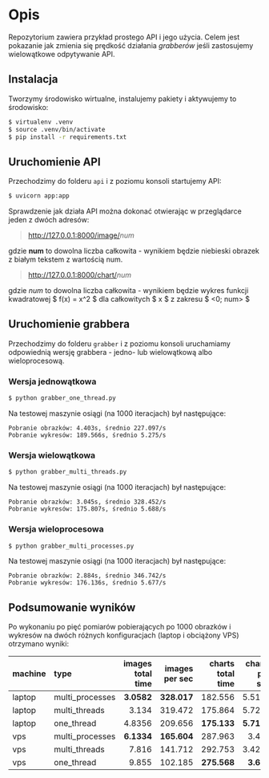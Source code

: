 # Opis

Repozytorium zawiera przykład prostego API i jego użycia. Celem jest pokazanie jak zmienia się prędkość działania *grabberów* jeśli zastosujemy wielowątkowe odpytywanie API.

## Instalacja

Tworzymy środowisko wirtualne, instalujemy pakiety i aktywujemy to środowisko:

```bash
$ virtualenv .venv
$ source .venv/bin/activate
$ pip install -r requirements.txt 
```

## Uruchomienie API

Przechodzimy do folderu `api` i z poziomu konsoli startujemy API:

```bash
$ uvicorn app:app
```

Sprawdzenie jak działa API można dokonać otwierając w przeglądarce jeden z dwóch adresów:

> <http://127.0.0.1:8000/image/>*num*

gdzie **num** to dowolna liczba całkowita - wynikiem będzie niebieski obrazek z białym tekstem z wartością num.

> <http://127.0.0.1:8000/chart/>*num*

gdzie *num* to dowolna liczba całkowita - wynikiem będzie wykres funkcji kwadratowej $ f(x) = x^2 $ dla całkowitych $ x $ z zakresu $ <0; num> $

## Uruchomienie grabbera

Przechodzimy do folderu `grabber` i z poziomu konsoli uruchamiamy odpowiednią wersję grabbera - jedno- lub wielowątkową albo wieloprocesową.

### Wersja jednowątkowa

```bash
$ python grabber_one_thread.py
```
Na testowej maszynie osiągi (na 1000 iteracjach) był następujące:

```
Pobranie obrazków: 4.403s, średnio 227.097/s
Pobranie wykresów: 189.566s, średnio 5.275/s
```

### Wersja wielowątkowa

```bash
$ python grabber_multi_threads.py
```

Na testowej maszynie osiągi (na 1000 iteracjach) był następujące:

```
Pobranie obrazków: 3.045s, średnio 328.452/s
Pobranie wykresów: 175.807s, średnio 5.688/s
```

### Wersja wieloprocesowa

```bash
$ python grabber_multi_processes.py
```

Na testowej maszynie osiągi (na 1000 iteracjach) był następujące:

```
Pobranie obrazków: 2.884s, średnio 346.742/s
Pobranie wykresów: 176.136s, średnio 5.677/s
```

## Podsumowanie wyników

Po wykonaniu po pięć pomiarów pobierających po 1000 obrazków i wykresów na dwóch różnych konfiguracjach (laptop i obciążony VPS) otrzymano wyniki:

| machine   | type            | images total time | images per sec | charts total time | charts per sec |
|:----------|:----------------|------------------:|---------------:|------------------:|---------------:|
| laptop    | multi_processes |            **3.0582** |        **328.017** |           182.556 |         5.5114 |
| laptop    | multi_threads   |            3.134  |        319.472 |           175.864 |         5.7282 |
| laptop    | one_thread      |            4.8356 |        209.656 |           **175.133** |         **5.7156** |
| vps       | multi_processes |            **6.1334** |        **165.604** |           287.963 |         3.478  |
| vps       | multi_threads   |            7.816  |        141.712 |           292.753 |         3.4294 |
| vps       | one_thread      |            9.855  |        102.185 |           **275.568** |         **3.631**  |
